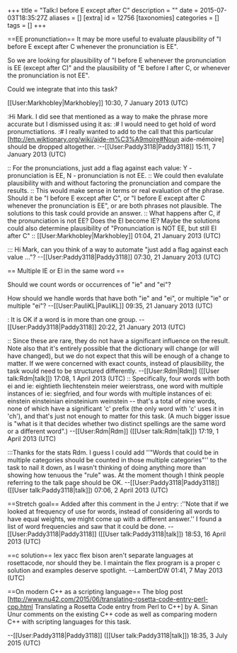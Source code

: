 +++
title = "Talk:I before E except after C"
description = ""
date = 2015-07-03T18:35:27Z
aliases = []
[extra]
id = 12756
[taxonomies]
categories = []
tags = []
+++

==EE pronunctiation==
It may be more useful to evaluate plausibility of "I before E except after C whenever the pronunciation is EE".

So we are looking for plausibility of "I before E whenever the pronunciation is EE (except after C)" and
the plausibility of "E before I after C, or whenever the pronunciation is not EE".

Could we integrate that into this task?

[[User:Markhobley|Markhobley]] 10:30, 7 January 2013 (UTC)

:Hi Mark. I did see that mentioned as a way to make the phrase more accurate but I dismissed using it as:
:# I would need to get hold of word pronumctiations.
:# I really wanted to add to the call that this particular [http://en.wiktionary.org/wiki/aide-m%C3%A9moire#Noun aide-mémoire] should be dropped altogether.
:--[[User:Paddy3118|Paddy3118]] 15:11, 7 January 2013 (UTC)

:: For the pronunciations, just add a flag against each value: Y - pronunciation is EE, N - pronunciation is not EE.
:: We could then evalulate plausibility with and without factoring the pronunciation and compare the results.
:: This would make sense in terms or real evaluation of the phrase. Should it be "I before E except after C", or "I before E except after C whenever the pronunciation is EE", or are both phrases not plausible. The solutions to this task could provide an answer.
:: What happens after C, if the pronunciation is not EE? Does the EI become IE? Maybe the solutions could also determine plausibility of "Pronunciation is NOT EE, but still EI after C"
:: [[User:Markhobley|Markhobley]] 01:04, 21 January 2013 (UTC)

::: Hi Mark, can you think of a way to automate "just add a flag against each value ..."? --[[User:Paddy3118|Paddy3118]] 07:30, 21 January 2013 (UTC)

== Multiple IE or EI in the same word ==

Should we count words or occurrences of "ie" and "ei"?

How should we handle words that have both "ie" and "ei", or multiple "ie" or multiple "ei"?
--[[User:PauliKL|PauliKL]] 09:35, 21 January 2013 (UTC)

: It is OK if a word is in more than one group. --[[User:Paddy3118|Paddy3118]] 20:22, 21 January 2013 (UTC)

:: Since these are rare, they do not have a significant influence on the result. Note also that it's entirely possible that the dictionary will change (or will have changed), but we do not expect that this will be enough of a change to matter. If we were concerned with exact counts, instead of plausibility, the task would need to be structured differently.  --[[User:Rdm|Rdm]] ([[User talk:Rdm|talk]]) 17:08, 1 April 2013 (UTC)
:: Specifically, four words with both ei and ie: eightieth liechtenstein meier weierstrass, one word with multiple instances of ie: siegfried, and four words with multiple instances of ei: einstein einsteinian einsteinium weinstein -- that's a total of nine words, none of which have a significant 'c' prefix (the only word with 'c' uses it in 'ch'), and that's just not enough to matter for this task. (A much bigger issue is "what is it that decides whether two distinct spellings are the same word or a different word".) --[[User:Rdm|Rdm]] ([[User talk:Rdm|talk]]) 17:19, 1 April 2013 (UTC)

:::Thanks for the stats Rdm. I guess I could add ''"Words that could be in multiple categories should be counted in those multiple categories"'' to the task to nail it down, as I wasn't thinking of doing anything more than showing how tenuous the "rule" was. At the moment though I think people referring to the talk page should be OK. --[[User:Paddy3118|Paddy3118]] ([[User talk:Paddy3118|talk]]) 07:06, 2 April 2013 (UTC)

==Stretch goal==
Added after this comment in the J entry:
:''Note that if we looked at frequency of use for words, instead of considering all words to have equal weights, we might come up with a different answer.''
I found a list of word frequencies and saw that it could be done. --[[User:Paddy3118|Paddy3118]] ([[User talk:Paddy3118|talk]]) 18:53, 16 April 2013 (UTC)

==c solution==
lex yacc flex bison aren't separate languages at rosettacode, nor should they be.  I maintain the flex program is a proper c solution and examples deserve spotlight.  --LambertDW 01:41, 7 May 2013 (UTC)

==On modern C++ as a scripting language==
The blog post [http://www.nu42.com/2015/06/translating-rosetta-code-entry-perl-cpp.html Translating a Rosetta Code entry from Perl to C++] by A. Sinan Unur comments on the existing C++ code as well as comparing modern C++ with scripting languages for this task.

 --[[User:Paddy3118|Paddy3118]] ([[User talk:Paddy3118|talk]]) 18:35, 3 July 2015 (UTC)
